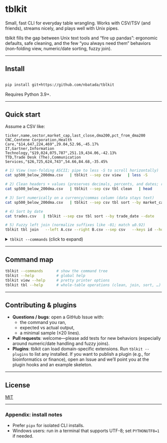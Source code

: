 # tblkit

Small, fast CLI for everyday table wrangling. Works with CSV/TSV (and friends), streams nicely, and plays well with Unix pipes.


tblkit fills the gap between Unix text tools and “fire up pandas”: ergonomic defaults, safe cleaning, and the few “you always need them” behaviors (non-folding view, numeric/date sorting, fuzzy join).


---

## Install

```bash

pip install git+https://github.com/nbatada/tblkit
```

Requires Python 3.9+.

---

## Quick start

Assume a CSV like:

```
ticker,name,sector,market_cap,last_close,dma200,pct_from_dma200
CNC,Centene Corporation,Health Care,"$14,647,224,469",29.04,52.96,-45.17%
IT,Gartner,Information Technology,"$19,024,075,787",251.19,434.06,-42.13%
TTD,Trade Desk (The),Communication Services,"$26,725,624,743",54.66,84.68,-35.45%
```

```bash
# 1) View (non-folding ASCII; pipe to less -S to scroll horizontally)
cat sp500_below_200dma.csv   | tblkit --sep csv view   | less -S

# 2) Clean headers + values (preserves decimals, percents, and dates; removes thousands)
cat sp500_below_200dma.csv   | tblkit --sep csv tbl clean   | head

# 3) Sort numerically on a currency/commas column (data stays text)
cat sp500_below_200dma.csv   | tblkit --sep csv tbl sort --by market_cap --numeric   | head -n 3

# 4) Sort by date
cat trades.csv   | tblkit --sep csv tbl sort --by trade_date --date

# 5) Fuzzy left join (normalize suffixes like -01; match ≥0.92)
tblkit tbl join   --left A.csv --right B.csv --sep csv   --keys id --how left --fuzzy   --key-norm strip_suffix:-\d+$,rm_leading_zeros,upper   --threshold 0.92 --report fuzzy_report.csv
```

<!-- START: TBLKIT COMMANDS -->
<details>
<summary><code>tblkit --commands</code> (click to expand)</summary>

```text
tblkit
├── col                         (Column operations)
│   ├── add                     (Add a new column)
│   ├── clean                   (Normalize string values in selected columns.)
│   ├── drop                    (Drop columns by name/glob/position/regex)
│   ├── extract                 (Extract regex groups into new columns.)
│   ├── join                    (Join values from multiple columns into a new column.)
│   ├── move                    (Reorder columns by moving a selection.)
│   ├── rename                  (Rename column(s) via map string)
│   ├── replace                 (Value replacement in selected columns.)
│   ├── split                   (Split a column by pattern into multiple columns)
│   ├── strip                   (Trim/squeeze whitespace; optional substring/fixed-count strip.)
│   └── subset                  (Select a subset of columns by name/glob/position/regex)
├── header                      (Header operations)
│   ├── add                     (Add a generated header to a headerless file.)
│   ├── add-prefix              (Add a fixed prefix to columns.)
│   ├── add-suffix              (Add a fixed suffix to columns.)
│   ├── clean                   (Normalize all column names (deprecated; use: tbl clean))
│   ├── prefix-num              (Prefix headers with 1_, 2_, ... (or custom fmt).)
│   ├── rename                  (Rename headers via map string or file)
│   └── view                    (View header column names)
├── row                         (Row operations)
│   ├── add                     (Add a row with specified values.)
│   ├── drop                    (Drop rows by 1-based index.)
│   ├── grep                    (Filter rows by a list of words or phrases.)
│   ├── head                    (Select first N rows)
│   ├── sample                  (Randomly sample rows)
│   ├── shuffle                 (Randomly shuffle all rows.)
│   ├── subset                  (Select a subset of rows using a query expression)
│   ├── tail                    (Select last N rows)
│   └── unique                  (Filter unique or duplicate rows)
├── sort                        (Sort rows or columns)
│   ├── cols                    (Sort columns by their names)
│   └── rows                    (Sort rows by column values)
├── tbl                         (Whole-table operations)
│   ├── aggregate               (Group and aggregate data)
│   ├── clean                   (Clean headers and string values throughout the table.)
│   ├── concat                  (Concatenate piped table with other files)
│   ├── frequency               (Show top N values per column.)
│   ├── join                    (Relational join between two tables.)
│   ├── melt                    (Melt table to long format.)
│   ├── pivot                   (Pivot a table from long to wide format)
│   ├── sort                    (Sort rows by column values (alias for 'sort rows').)
│   ├── squash                  (Group rows and squash column values into delimited strings.)
│   └── transpose               (Transpose the table.)
└── view                        (Pretty-print a table (ASCII, non-folding).)

```
</details>
<!-- END: TBLKIT COMMANDS -->



---

## Command map

```bash
tblkit --commands      # show the command tree
tblkit --help          # global help
tblkit view --help     # pretty printer options
tblkit tbl --help      # whole-table operations (clean, join, sort, …)
```

---

## Contributing & plugins

- **Questions / bugs**: open a GitHub Issue with:
  - the command you ran,
  - expected vs actual output,
  - a minimal sample (≤20 lines).
- **Pull requests**: welcome—please add tests for new behaviors (especially around numeric/date handling and fuzzy joins).
- **Plugins**: tblkit can load domain-specific extensions. Run `tblkit --plugins` to list any installed. If you want to publish a plugin (e.g., for bioinformatics or finance), open an Issue and we’ll point you at the plugin hooks and an example skeleton.

---

## License

[MIT](LICENSE)

---

### Appendix: install notes

- Prefer `pipx` for isolated CLI installs.
- Windows users: run in a terminal that supports UTF-8; set `PYTHONUTF8=1` if needed.